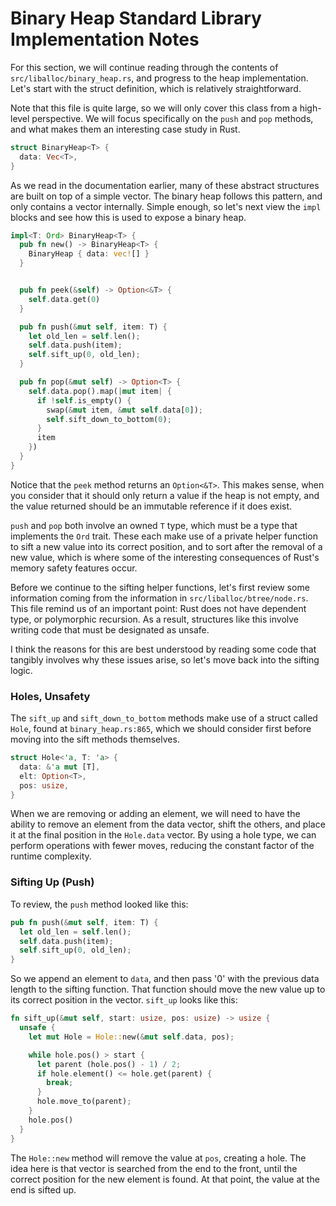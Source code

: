 # Binary Heap Standard Library Implementation Notes

For this section, we will continue reading through the contents of
`src/liballoc/binary_heap.rs`, and progress to the heap implementation.
Let's start with the struct definition, which is relatively straightforward.

Note that this file is quite large, so we will only cover this class from
a high-level perspective. We will focus specifically on the `push` and `pop`
methods, and what makes them an interesting case study in Rust.

```rust
struct BinaryHeap<T> {
  data: Vec<T>,
}
```

As we read in the documentation earlier, many of these abstract structures
are built on top of a simple vector. The binary heap follows this pattern, and
only contains a vector internally. Simple enough, so let's next view the `impl`
blocks and see how this is used to expose a binary heap.

```rust
impl<T: Ord> BinaryHeap<T> {
  pub fn new() -> BinaryHeap<T> {
    BinaryHeap { data: vec![] }
  }


  pub fn peek(&self) -> Option<&T> {
    self.data.get(0)
  }

  pub fn push(&mut self, item: T) {
    let old_len = self.len();
    self.data.push(item);
    self.sift_up(0, old_len);
  }

  pub fn pop(&mut self) -> Option<T> {
    self.data.pop().map(|mut item| {
      if !self.is_empty() {
        swap(&mut item, &mut self.data[0]);
        self.sift_down_to_bottom(0);
      }
      item
    })
  }
}
```

Notice that the `peek` method returns an `Option<&T>`. This makes sense, when
you consider that it should only return a value if the heap is not empty, and
the value returned should be an immutable reference if it does exist.

`push` and `pop` both involve an owned `T` type, which must be a type that
implements the `Ord` trait. These each make use of a private helper function
to sift a new value into its correct position, and to sort after the removal
of a new value, which is where some of the interesting consequences of Rust's
memory safety features occur.

Before we continue to the sifting helper functions, let's first review some
information coming from the information in `src/liballoc/btree/node.rs`. This
file remind us of an important point: Rust does not have dependent type, or
polymorphic recursion. As a result, structures like this involve writing
code that must be designated as unsafe.

I think the reasons for this are best understood by reading some code that
tangibly involves why these issues arise, so let's move back into the sifting
logic.

### Holes, Unsafety

The `sift_up` and `sift_down_to_bottom` methods make use of a struct called
`Hole`, found at `binary_heap.rs:865`, which we should consider first before
moving into the sift methods themselves.

```rust
struct Hole<'a, T: 'a> {
  data: &'a mut [T],
  elt: Option<T>,
  pos: usize,
}
```

When we are removing or adding an element, we will need to have the ability
to remove an element from the data vector, shift the others, and place it at
the final position in the `Hole.data` vector. By using a hole type, we can
perform operations with fewer moves, reducing the constant factor of the
runtime complexity.

### Sifting Up (Push)

To review, the `push` method looked like this:

```rust
pub fn push(&mut self, item: T) {
  let old_len = self.len();
  self.data.push(item);
  self.sift_up(0, old_len);
}

```

So we append an element to `data`, and then pass '0' with the previous data
length to the sifting function. That function should move the new value up to
its correct position in the vector. `sift_up` looks like this:

```rust
fn sift_up(&mut self, start: usize, pos: usize) -> usize {
  unsafe {
    let mut Hole = Hole::new(&mut self.data, pos);

    while hole.pos() > start {
      let parent (hole.pos() - 1) / 2;
      if hole.element() <= hole.get(parent) {
        break;
      }
      hole.move_to(parent);
    }
    hole.pos()
  }
}
```

The `Hole::new` method will remove the value at `pos`, creating a hole. The
idea here is that vector is searched from the end to the front, until the
correct position for the new element is found. At that point, the value at the
end is sifted up.

